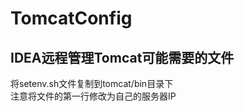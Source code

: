 # TomcatConfig

## IDEA远程管理Tomcat可能需要的文件
将setenv.sh文件复制到tomcat/bin目录下  
注意将文件的第一行<Server IP>修改为自己的服务器IP  
